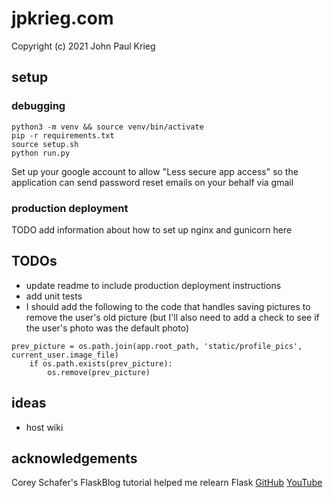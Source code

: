 # jpkrieg.com
Copyright (c) 2021 John Paul Krieg

## setup
### debugging
```
python3 -m venv && source venv/bin/activate
pip -r requirements.txt
source setup.sh
python run.py
```

Set up your google account to allow "Less secure app access" so the application can send password reset emails on your behalf via gmail

### production deployment
TODO add information about how to set up nginx and gunicorn here


## TODOs
- update readme to include production deployment instructions
- add unit tests
- I should add the following to the code that handles saving pictures to remove the user's old picture (but I'll also need to add a check to see if the user's photo was the default photo)
```
prev_picture = os.path.join(app.root_path, 'static/profile_pics', current_user.image_file)
    if os.path.exists(prev_picture):
        os.remove(prev_picture)
```

## ideas
- host wiki

## acknowledgements
Corey Schafer's FlaskBlog tutorial helped me relearn Flask [GitHub](https://github.com/CoreyMSchafer/code_snippets/tree/master/Python/Flask_Blog) [YouTube](https://www.youtube.com/watch?v=MwZwr5Tvyxo&list=PL-osiE80TeTs4UjLw5MM6OjgkjFeUxCYH&index=1)